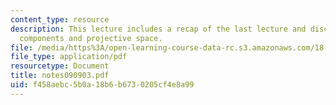 ```yaml
---
content_type: resource
description: This lecture includes a recap of the last lecture and discussion of irreducible
  components and projective space.
file: /media/https%3A/open-learning-course-data-rc.s3.amazonaws.com/18-725-algebraic-geometry-fall-2003/f458aebc5b0a18b6b6730205cf4e8a99_notes090903.pdf
file_type: application/pdf
resourcetype: Document
title: notes090903.pdf
uid: f458aebc-5b0a-18b6-b673-0205cf4e8a99
---
```

